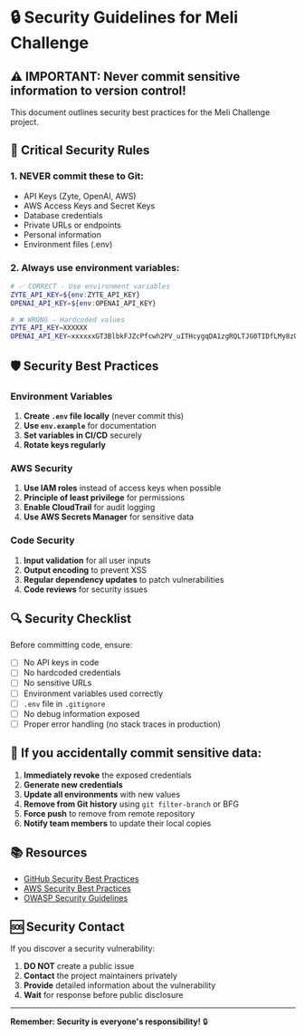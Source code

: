 # 🔒 Security Guidelines for Meli Challenge

## ⚠️ IMPORTANT: Never commit sensitive information to version control!

This document outlines security best practices for the Meli Challenge project.

## 🚨 Critical Security Rules

### 1. **NEVER commit these to Git:**
- API Keys (Zyte, OpenAI, AWS)
- AWS Access Keys and Secret Keys
- Database credentials
- Private URLs or endpoints
- Personal information
- Environment files (.env)

### 2. **Always use environment variables:**
```bash
# ✅ CORRECT - Use environment variables
ZYTE_API_KEY=${env:ZYTE_API_KEY}
OPENAI_API_KEY=${env:OPENAI_API_KEY}

# ❌ WRONG - Hardcoded values
ZYTE_API_KEY=XXXXXX
OPENAI_API_KEY=xxxxxxGT3BlbkFJZcPfcwh2PV_uITHcygqDA1zgRQLTJG0TIDfLMy8zUiGkTaKbH9mDwmQGDK1f21zor5iJgyKIsA
```

## 🛡️ Security Best Practices

### Environment Variables
1. **Create `.env` file locally** (never commit this)
2. **Use `env.example`** for documentation
3. **Set variables in CI/CD** securely
4. **Rotate keys regularly**

### AWS Security
1. **Use IAM roles** instead of access keys when possible
2. **Principle of least privilege** for permissions
3. **Enable CloudTrail** for audit logging
4. **Use AWS Secrets Manager** for sensitive data

### Code Security
1. **Input validation** for all user inputs
2. **Output encoding** to prevent XSS
3. **Regular dependency updates** to patch vulnerabilities
4. **Code reviews** for security issues

## 🔍 Security Checklist

Before committing code, ensure:

- [ ] No API keys in code
- [ ] No hardcoded credentials
- [ ] No sensitive URLs
- [ ] Environment variables used correctly
- [ ] `.env` file in `.gitignore`
- [ ] No debug information exposed
- [ ] Proper error handling (no stack traces in production)

## 🚨 If you accidentally commit sensitive data:

1. **Immediately revoke** the exposed credentials
2. **Generate new credentials**
3. **Update all environments** with new values
4. **Remove from Git history** using `git filter-branch` or BFG
5. **Force push** to remove from remote repository
6. **Notify team members** to update their local copies

## 📚 Resources

- [GitHub Security Best Practices](https://docs.github.com/en/github/security)
- [AWS Security Best Practices](https://aws.amazon.com/security/security-learning/)
- [OWASP Security Guidelines](https://owasp.org/www-project-top-ten/)

## 🆘 Security Contact

If you discover a security vulnerability:
1. **DO NOT** create a public issue
2. **Contact** the project maintainers privately
3. **Provide** detailed information about the vulnerability
4. **Wait** for response before public disclosure

---

**Remember: Security is everyone's responsibility!** 🔒
